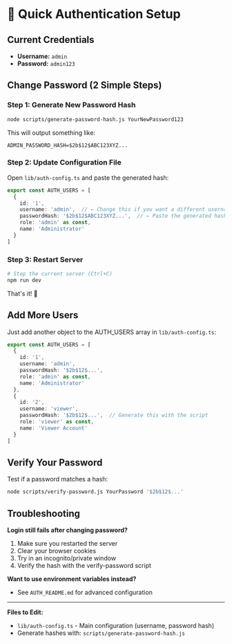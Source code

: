 # 🔐 Quick Authentication Setup

## Current Credentials

- **Username:** `admin`
- **Password:** `admin123`

## Change Password (2 Simple Steps)

### Step 1: Generate New Password Hash

```bash
node scripts/generate-password-hash.js YourNewPassword123
```

This will output something like:
```
ADMIN_PASSWORD_HASH=$2b$12$ABC123XYZ...
```

### Step 2: Update Configuration File

Open `lib/auth-config.ts` and paste the generated hash:

```typescript
export const AUTH_USERS = [
  {
    id: '1',
    username: 'admin',  // ← Change this if you want a different username
    passwordHash: '$2b$12$ABC123XYZ...',  // ← Paste the generated hash here
    role: 'admin' as const,
    name: 'Administrator'
  }
]
```

### Step 3: Restart Server

```bash
# Stop the current server (Ctrl+C)
npm run dev
```

That's it! 🎉

## Add More Users

Just add another object to the AUTH_USERS array in `lib/auth-config.ts`:

```typescript
export const AUTH_USERS = [
  {
    id: '1',
    username: 'admin',
    passwordHash: '$2b$12$...',
    role: 'admin' as const,
    name: 'Administrator'
  },
  {
    id: '2',
    username: 'viewer',
    passwordHash: '$2b$12$...',  // Generate this with the script
    role: 'viewer' as const,
    name: 'Viewer Account'
  }
]
```

## Verify Your Password

Test if a password matches a hash:

```bash
node scripts/verify-password.js YourPassword '$2b$12$...'
```

## Troubleshooting

**Login still fails after changing password?**
1. Make sure you restarted the server
2. Clear your browser cookies
3. Try in an incognito/private window
4. Verify the hash with the verify-password script

**Want to use environment variables instead?**
- See `AUTH_README.md` for advanced configuration

---

**Files to Edit:**
- `lib/auth-config.ts` - Main configuration (username, password hash)
- Generate hashes with: `scripts/generate-password-hash.js`
